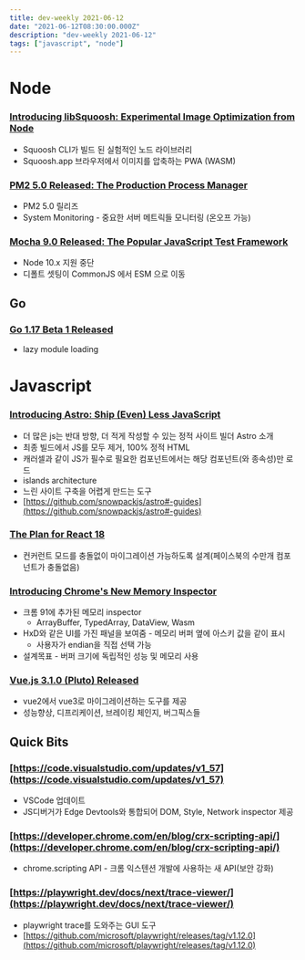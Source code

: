 ```yaml
---
title: dev-weekly 2021-06-12
date: "2021-06-12T08:30:00.000Z"
description: "dev-weekly 2021-06-12"
tags: ["javascript", "node"]
---
```


# Node

### **[Introducing libSquoosh: Experimental Image Optimization from Node](https://web.dev/introducing-libsquoosh/)**

- Squoosh CLI가 빌드 된 실험적인 노드 라이브러리
- Squoosh.app 브라우저에서 이미지를 압축하는 PWA (WASM)

### **[PM2 5.0 Released: The Production Process Manager](https://github.com/Unitech/pm2/blob/master/CHANGELOG.md#500)**

- PM2 5.0 릴리즈
- System Monitoring - 중요한 서버 메트릭들 모니터링 (온오프 가능)

### **[Mocha 9.0 Released: The Popular JavaScript Test Framework](https://github.com/mochajs/mocha/releases/tag/v9.0.0)**

- Node 10.x 지원 중단
- 디폴트 셋팅이 CommonJS 에서 ESM 으로 이동

## Go

### **[Go 1.17 Beta 1 Released](https://groups.google.com/g/golang-announce/c/i4EliPDV9Ok/m/MxA-nj53AAAJ)**

- lazy module loading

# Javascript

### **[Introducing Astro: Ship (Even) Less JavaScript](https://astro.build/blog/introducing-astro)**

- 더 많은 js는 반대 방향, 더 적게 작성할 수 있는 정적 사이트 빌더 Astro 소개
- 최종 빌드에서 JS를 모두 제거, 100% 정적 HTML
- 캐러셀과 같이 JS가 필수로 필요한 컴포넌트에서는 해당 컴포넌트(와 종속성)만 로드
- islands architecture
- 느린 사이트 구축을 어렵게 만드는 도구
- [https://github.com/snowpackjs/astro#-guides](https://github.com/snowpackjs/astro#-guides)

### **[The Plan for React 18](https://reactjs.org/blog/2021/06/08/the-plan-for-react-18.html)**

- 컨커런트 모드를 충돌없이 마이그레이션 가능하도록 설계(페이스북의 수만개 컴포넌트가 충돌없음)

### **[Introducing Chrome's New Memory Inspector](https://developer.chrome.com/blog/memory-inspector/)**

- 크롬 91에 추가된 메모리 inspector
    - ArrayBuffer, TypedArray, DataView, Wasm
- HxD와 같은 UI를 가진 패널을 보여줌 - 메모리 버퍼 옆에 아스키 값을 같이 표시
    - 사용자가 endian을 직접 선택 가능
- 설계목표 - 버퍼 크기에 독립적인 성능 및 메모리 사용

### **[Vue.js 3.1.0 (Pluto) Released](https://github.com/vuejs/vue-next/releases/tag/v3.1.0)**

- vue2에서 vue3로 마이그레이션하는 도구를 제공
- 성능향상, 디프리케이션, 브레이킹 체인지, 버그픽스들

## Quick Bits

### **[https://code.visualstudio.com/updates/v1_57](https://code.visualstudio.com/updates/v1_57)**

- VSCode 업데이트
- JS디버거가 Edge Devtools와 통합되어 DOM, Style, Network inspector 제공

### **[https://developer.chrome.com/en/blog/crx-scripting-api/](https://developer.chrome.com/en/blog/crx-scripting-api/)**

- chrome.scripting API - 크롬 익스텐션 개발에 사용하는 새 API(보안 강화)

### **[https://playwright.dev/docs/next/trace-viewer/](https://playwright.dev/docs/next/trace-viewer/)**

- playwright trace를 도와주는 GUI 도구
- [https://github.com/microsoft/playwright/releases/tag/v1.12.0](https://github.com/microsoft/playwright/releases/tag/v1.12.0)